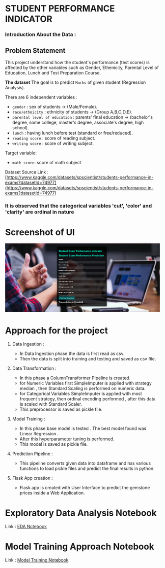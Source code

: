 # STUDENT PERFORMANCE INDICATOR

### Introduction About the Data :

## Problem Statement
This project understand how the student's performance (test scores) is affected by the other variables such as Gender, Ethenicity, Parental Level of Education, Lunch and Test Preparation Course.

**The dataset** The goal is to predict `Marks` of given student (Regression Analysis).

There are 6 independent variables :

* `gender` : sex of students -> (Male/Female).
* `race/ethnicity` : ethnicity of students -> (Group A,B,C,D,E).
* `parental level of education` : parents' final education -> (bachelor's degree, some college, master's degree, associate's degree, high school).
* `lunch` : having lunch before test (standard or free/reduced).
* `reading score` : score of reading subject.
* `writing score` : score of writing subject.

Target variable:
* `math score`: score of math subject

Dataset Source Link :
[https://www.kaggle.com/datasets/spscientist/students-performance-in-exams?datasetId=74977](https://www.kaggle.com/datasets/spscientist/students-performance-in-exams?datasetId=74977)

### It is observed that the categorical variables 'cut', 'color' and 'clarity' are ordinal in nature


# Screenshot of UI

![HomepageUI](/templates/Homepage.png)

# Approach for the project 

1. Data Ingestion : 
    * In Data Ingestion phase the data is first read as csv. 
    * Then the data is split into training and testing and saved as csv file.

2. Data Transformation : 
    * In this phase a ColumnTransformer Pipeline is created.
    * for Numeric Variables first SimpleImputer is applied with strategy median , then Standard Scaling is performed on numeric data.
    * for Categorical Variables SimpleImputer is applied with most frequent strategy, then ordinal encoding performed , after this data is scaled with Standard Scaler.
    * This preprocessor is saved as pickle file.

3. Model Training : 
    * In this phase base model is tested . The best model found was Linear Regression	.
    * After this hyperparameter tuning is performed.
    * This model is saved as pickle file.

4. Prediction Pipeline : 
    * This pipeline converts given data into dataframe and has various functions to load pickle files and predict the final results in python.

5. Flask App creation : 
    * Flask app is created with User Interface to predict the gemstone prices inside a Web Application.

# Exploratory Data Analysis Notebook

Link : [EDA Notebook](/Notebook/EDA%20STUDENT%20PERFORMANCE.ipynb)

# Model Training Approach Notebook

Link : [Model Training Notebook](/Notebook/MODEL%20TRAINING.ipynb)
